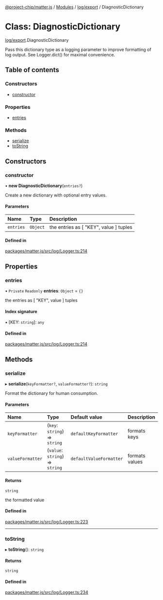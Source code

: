 [@project-chip/matter.js](../README.md) / [Modules](../modules.md) / [log/export](../modules/log_export.md) / DiagnosticDictionary

# Class: DiagnosticDictionary

[log/export](../modules/log_export.md).DiagnosticDictionary

Pass this dictionary type as a logging parameter to improve formatting of
log output.  See Logger.dict() for maximal convenience.

## Table of contents

### Constructors

- [constructor](log_export.DiagnosticDictionary.md#constructor)

### Properties

- [entries](log_export.DiagnosticDictionary.md#entries)

### Methods

- [serialize](log_export.DiagnosticDictionary.md#serialize)
- [toString](log_export.DiagnosticDictionary.md#tostring)

## Constructors

### constructor

• **new DiagnosticDictionary**(`entries?`)

Create a new dictionary with optional entry values.

#### Parameters

| Name | Type | Description |
| :------ | :------ | :------ |
| `entries` | `Object` | the entries as [ "KEY", value ] tuples |

#### Defined in

[packages/matter.js/src/log/Logger.ts:214](https://github.com/project-chip/matter.js/blob/ac2c2688/packages/matter.js/src/log/Logger.ts#L214)

## Properties

### entries

• `Private` `Readonly` **entries**: `Object` = `{}`

the entries as [ "KEY", value ] tuples

#### Index signature

▪ [KEY: `string`]: `any`

#### Defined in

[packages/matter.js/src/log/Logger.ts:214](https://github.com/project-chip/matter.js/blob/ac2c2688/packages/matter.js/src/log/Logger.ts#L214)

## Methods

### serialize

▸ **serialize**(`keyFormatter?`, `valueFormatter?`): `string`

Format the dictionary for human consumption.

#### Parameters

| Name | Type | Default value | Description |
| :------ | :------ | :------ | :------ |
| `keyFormatter` | (`key`: `string`) => `string` | `defaultKeyFormatter` | formats keys |
| `valueFormatter` | (`value`: `string`) => `string` | `defaultValueFormatter` | formats values |

#### Returns

`string`

the formatted value

#### Defined in

[packages/matter.js/src/log/Logger.ts:223](https://github.com/project-chip/matter.js/blob/ac2c2688/packages/matter.js/src/log/Logger.ts#L223)

___

### toString

▸ **toString**(): `string`

#### Returns

`string`

#### Defined in

[packages/matter.js/src/log/Logger.ts:234](https://github.com/project-chip/matter.js/blob/ac2c2688/packages/matter.js/src/log/Logger.ts#L234)
